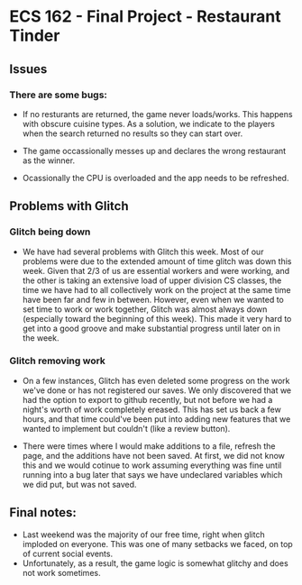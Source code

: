 # ECS 162 - Final Project - Restaurant Tinder

## Issues

### There are some bugs:

- If no resturants are returned, the game never loads/works. This happens with obscure cuisine types.
  As a solution, we indicate to the players when the search returned no results so they can start over.

- The game occassionally messes up and declares the wrong restaurant as the winner.

- Ocassionally the CPU is overloaded and the app needs to be refreshed.

## Problems with Glitch

### Glitch being down

- We have had several problems with Glitch this week. Most of our problems were due to the extended amount of time glitch was down this week.
  Given that 2/3 of us are essential workers and were working, and the other is taking an extensive load of upper division CS classes, the time
  we have had to all collectively work on the project at the same time have been far and few in between. However, even when we wanted to set time
  to work or work together, Glitch was almost always down (especially toward the beginning of this week). This made it very hard to get into a good
  groove and make substantial progress until later on in the week.

### Glitch removing work

- On a few instances, Glitch has even deleted some progress on the work we've done or has not registered our saves. 
  We only discovered that we had the option to export to github recently, but not before we had a night's worth of work completely ereased. 
  This has set us back a few hours, and that time could've been put into adding new features that we wanted to implement but couldn't (like a review button).

- There were times where I would make additions to a file, refresh the page, and the additions have not been saved. At first, we did not know this
  and we would cotinue to work assuming everything was fine until running into a bug later that says we have undeclared variables which we did
  put, but was not saved.

## Final notes:

- Last weekend was the majority of our free time, right when glitch imploded on everyone. This was one of many setbacks we faced, on top of current social events.
- Unfortunately, as a result, the game logic is somewhat glitchy and does not work sometimes.
